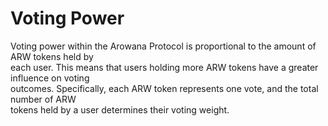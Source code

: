 # Voting Power

Voting power within the Arowana Protocol is proportional to the amount of ARW tokens held by\
each user. This means that users holding more ARW tokens have a greater influence on voting\
outcomes. Specifically, each ARW token represents one vote, and the total number of ARW\
tokens held by a user determines their voting weight.
